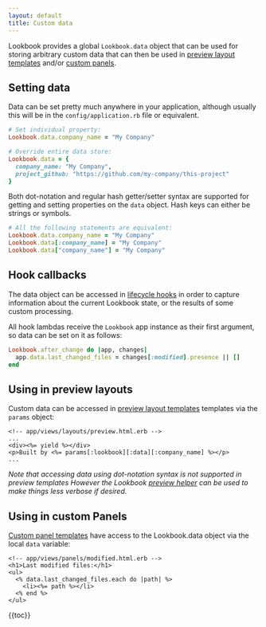 ```yaml
---
layout: default
title: Custom data
---
```


Lookbook provides a global `Lookbook.data` object that can be used for storing arbitrary custom data that can then be used in [preview layout templates](/guide/previews/layouts) and/or [custom panels](/guide/extend/panels#object-data).

## Setting data

Data can be set pretty much anywhere in your application, although usually this will be in the `config/application.rb` file or equivalent.

```rb
# Set individual property:
Lookbook.data.company_name = "My Company"

# Override entire data store:
Lookbook.data = {
  company_name: "My Company",
  project_github: "https://github.com/my-company/this-project"
}
```

Both dot-notation and regular hash getter/setter syntax are supported for getting and setting properties on the `data` object. Hash keys can either be strings or symbols.

```rb
# All the following statements are equivalent:
Lookbook.data.company_name = "My Company"
Lookbook.data[:company_name] = "My Company"
Lookbook.data["company_name"] = "My Company"
```

## Hook callbacks

The data object can be accessed in [lifecycle hooks](/guide/extend/hooks) in order to capture information about the current Lookbook state, or the results of some custom processing.

All hook lambdas receive the `Lookbook` app instance as their first argument, so data can be set on it as follows:

```rb
Lookbook.after_change do |app, changes|
  app.data.last_changed_files = changes[:modified].presence || [] 
end
```

## Using in preview layouts

Custom data can be accessed in [preview layout templates](/guide/previews/layouts) templates via the `params` object:

```erb
<!-- app/views/layouts/preview.html.erb -->
...
<div><%= yield %></div>
<p>Built by <%= params[:lookbook][:data][:company_name] %></p>
...
```

_Note that accessing data using dot-notation syntax is not supported in preview templates
However the Lookbook [preview helper](/guide/previews/layouts/#preview-helper) can be used to make things
less verbose if desired._

## Using in custom Panels

[Custom panel templates](/guide/extend/panels/#panel-templates) have access to the Lookbook.data object via the local `data` variable:

```erb
<!-- app/views/panels/modified.html.erb -->
<h1>Last modified files:</h1>
<ul>
  <% data.last_changed_files.each do |path| %>
    <li><%= path %></li>
  <% end %>
</ul>
```

{{toc}}